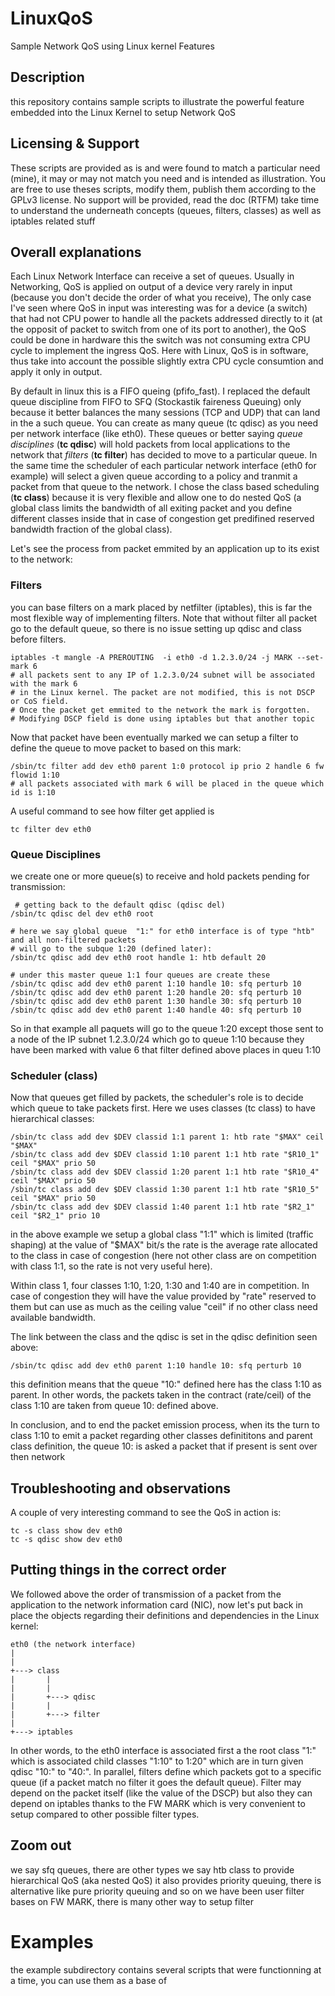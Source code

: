# LinuxQoS
Sample Network QoS using Linux kernel Features

## Description
this repository contains sample scripts to illustrate the powerful feature embedded into the Linux Kernel to setup Network QoS

## Licensing & Support
These scripts are provided as is and were found to match a particular need (mine), it may or may not match you need and is intended as illustration. You are free to use theses scripts, modify them, publish them according to the GPLv3 license. No support will be provided, read the doc (RTFM) take time to understand the underneath concepts (queues, filters, classes) as well as iptables related stuff

## Overall explanations
Each Linux Network Interface can receive a set of queues. Usually in Networking, QoS is applied on output of a device very rarely in input (because you don't decide the order of what you receive), The only case I've seen where QoS in input was interesting was for a device (a switch) that had not CPU power to handle all the packets addressed directly to it (at the opposit of packet to switch from one of its port to another), the QoS could be done in hardware this the switch was not consuming extra CPU cycle to implement the ingress QoS. Here with Linux, QoS is in software, thus take into account the possible slightly extra CPU cycle consumtion and apply it only in output.

By default in linux this is a FIFO queing (pfifo_fast). I replaced the default queue discipline from FIFO to SFQ (Stockastik faireness Queuing) only because it better balances the many sessions (TCP and UDP) that can land in the a such queue. You can create as many queue (tc qdisc) as you need per network interface (like eth0). These queues or better saying *queue disciplines* (**tc qdisc**) will hold packets from local applications to the network that *filters* (**tc filter**) has decided to move to a particular queue. In the same time the scheduler of each particular network interface (eth0 for example) will select a given queue according to a policy and tranmit a packet from that queue to the network. I chose the class based scheduling (**tc class**) because it is very flexible and allow one to do nested QoS (a global class limits the bandwidth of all exiting packet and you define different classes inside that in case of congestion get predifined reserved bandwidth fraction of the global class).

Let's see the process from packet emmited by an application up to its exist to the network:

### Filters
you can base filters on a mark placed by netfilter (iptables), this is far the most flexible way of implementing filters. Note that without filter all packet go to the default queue, so there is no issue setting up qdisc and class before filters. 

    iptables -t mangle -A PREROUTING  -i eth0 -d 1.2.3.0/24 -j MARK --set-mark 6
    # all packets sent to any IP of 1.2.3.0/24 subnet will be associated with the mark 6 
    # in the Linux kernel. The packet are not modified, this is not DSCP or CoS field.
    # Once the packet get emmited to the network the mark is forgotten.
    # Modifying DSCP field is done using iptables but that another topic 

Now that packet have been eventually marked we can setup a filter to define the queue to move packet to based on this mark:

    /sbin/tc filter add dev eth0 parent 1:0 protocol ip prio 2 handle 6 fw flowid 1:10
    # all packets associated with mark 6 will be placed in the queue which id is 1:10
    
A useful command to see how filter get applied is 

    tc filter dev eth0

### Queue Disciplines

we create one or more queue(s) to receive and hold packets pending for transmission:

     # getting back to the default qdisc (qdisc del)
    /sbin/tc qdisc del dev eth0 root
   
    # here we say global queue  "1:" for eth0 interface is of type "htb" and all non-filtered packets
    # will go to the subque 1:20 (defined later):
    /sbin/tc qdisc add dev eth0 root handle 1: htb default 20
   
    # under this master queue 1:1 four queues are create these
    /sbin/tc qdisc add dev eth0 parent 1:10 handle 10: sfq perturb 10
    /sbin/tc qdisc add dev eth0 parent 1:20 handle 20: sfq perturb 10
    /sbin/tc qdisc add dev eth0 parent 1:30 handle 30: sfq perturb 10
    /sbin/tc qdisc add dev eth0 parent 1:40 handle 40: sfq perturb 10

So in that example all paquets will go to the queue 1:20 except those sent to a node of the IP subnet 1.2.3.0/24 which go to queue 1:10 because they have been marked with value 6 that filter defined above places in queu 1:10

### Scheduler (class)
Now that queues get filled by packets, the scheduler's role is to decide which queue to take packets first. Here we uses classes (tc class) to have hierarchical classes:

    /sbin/tc class add dev $DEV classid 1:1 parent 1: htb rate "$MAX" ceil "$MAX"
    /sbin/tc class add dev $DEV classid 1:10 parent 1:1 htb rate "$R10_1" ceil "$MAX" prio 50
    /sbin/tc class add dev $DEV classid 1:20 parent 1:1 htb rate "$R10_4" ceil "$MAX" prio 50
    /sbin/tc class add dev $DEV classid 1:30 parent 1:1 htb rate "$R10_5" ceil "$MAX" prio 50
    /sbin/tc class add dev $DEV classid 1:40 parent 1:1 htb rate "$R2_1" ceil "$R2_1" prio 10

in the above example we setup a global class "1:1" which is limited (traffic shaping) at the value of "$MAX" bit/s the rate is the average rate allocated to the class in case of congestion (here not other class are on competition with class 1:1, so the rate is not very useful here).

Within class 1, four classes 1:10, 1:20, 1:30 and 1:40 are in competition. In case of congestion they will have the value provided by "rate" reserved to them but can use as much as the ceiling value "ceil" if no other class need available bandwidth. 

The link between the class and the qdisc is set in the qdisc definition seen above:

    /sbin/tc qdisc add dev eth0 parent 1:10 handle 10: sfq perturb 10
  
 this definition means that the queue "10:" defined here has the class 1:10 as parent. In other words, the packets taken in the contract (rate/ceil) of the class 1:10 are taken from queue 10: defined above.
 
In conclusion, and to end the packet emission process, when its the turn to class 1:10 to emit a packet regarding other classes definititons and parent class definition, the queue 10: is asked a packet that if present is sent over then network

## Troubleshooting and observations

A couple of very interesting command  to see the QoS in action is:

    tc -s class show dev eth0
    tc -s qdisc show dev eth0

## Putting things in the correct order
We followed above the order of transmission of a packet from the application to the network information card (NIC), now let's put back in place the objects regarding their definitions and dependencies in the Linux kernel:

    eth0 (the network interface)
    |
    |
    +---> class
    |       |
    |       |
    |       +---> qdisc
    |       |
    |       +---> filter
    |
    +---> iptables
    
In other words, to the eth0 interface is associated first a the root class "1:" which is associated child classes "1:10" to 1:20" which are in turn given qdisc "10:" to "40:". In parallel, filters define which packets got to a specific queue (if a packet match no filter it goes the default queue). Filter may depend on the packet itself (like the value of the DSCP) but also they can depend on iptables thanks to the FW MARK which is very convenient to setup compared to other possible filter types.

## Zoom out
we say sfq queues, there are other types
we say htb class to provide hierarchical QoS (aka nested QoS) it also provides priority queuing, there is alternative like pure priority queuing and so on
we have been user filter bases on FW MARK, there is many other way to setup filter

# Examples
the example subdirectory contains several scripts that were functionning at a time, you can use them as a base of 
 
